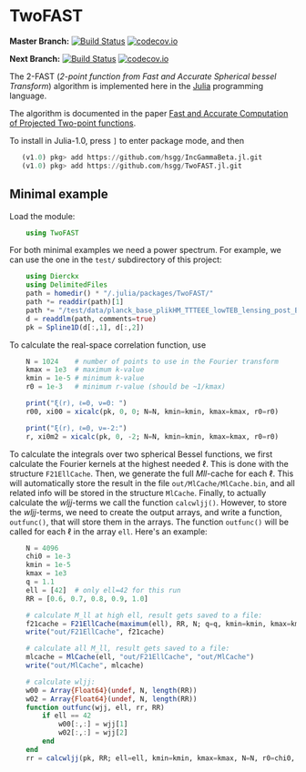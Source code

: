 # TwoFAST

**Master Branch:**
[![Build Status](https://travis-ci.org/hsgg/TwoFAST.jl.svg?branch=master)](https://travis-ci.org/hsgg/TwoFAST.jl)
[![codecov.io](http://codecov.io/github/hsgg/TwoFAST.jl/coverage.svg?branch=master)](http://codecov.io/github/hsgg/TwoFAST.jl?branch=master)

**Next Branch:**
[![Build Status](https://travis-ci.org/hsgg/TwoFAST.jl.svg?branch=next)](https://travis-ci.org/hsgg/TwoFAST.jl)
[![codecov.io](http://codecov.io/github/hsgg/TwoFAST.jl/coverage.svg?branch=next)](http://codecov.io/github/hsgg/TwoFAST.jl?branch=next)

The 2-FAST (*2-point function from Fast and Accurate Spherical bessel
Transform*) algorithm is implemented here in the [Julia](https://julialang.org)
programming language.

The algorithm is documented in the paper [Fast and Accurate Computation of
Projected Two-point functions](https://arxiv.org/abs/1709.02401).

To install in Julia-1.0, press `]` to enter package mode, and then

```julia
   (v1.0) pkg> add https://github.com/hsgg/IncGammaBeta.jl.git
   (v1.0) pkg> add https://github.com/hsgg/TwoFAST.jl.git
```


## Minimal example

Load the module:

```julia
    using TwoFAST
```

For both minimal examples we need a power spectrum. For example, we can use the
one in the `test/` subdirectory of this project:

```julia
    using Dierckx
    using DelimitedFiles
    path = homedir() * "/.julia/packages/TwoFAST/"
    path *= readdir(path)[1]
    path *= "/test/data/planck_base_plikHM_TTTEEE_lowTEB_lensing_post_BAO_H070p6_JLA_matterpower.dat"
    d = readdlm(path, comments=true)
    pk = Spline1D(d[:,1], d[:,2])
```

To calculate the real-space correlation function, use

```julia
    N = 1024    # number of points to use in the Fourier transform
    kmax = 1e3  # maximum k-value
    kmin = 1e-5 # minimum k-value
    r0 = 1e-3   # minimum r-value (should be ~1/kmax)

    print("ξ(r), ℓ=0, ν=0: ")
    r00, xi00 = xicalc(pk, 0, 0; N=N, kmin=kmin, kmax=kmax, r0=r0)

    print("ξ(r), ℓ=0, ν=-2:")
    r, xi0m2 = xicalc(pk, 0, -2; N=N, kmin=kmin, kmax=kmax, r0=r0)
```

To calculate the integrals over two spherical Bessel functions, we first
calculate the Fourier kernels at the highest needed ℓ. This is done with the
structure `F21EllCache`. Then, we generate the full *Mll*-cache for each ℓ.
This will automatically store the result in the file `out/MlCache/MlCache.bin`,
and all related info will be stored in the structure `MlCache`. Finally, to
actually calculate the *wljj*-terms we call the function `calcwljj()`. However,
to store the *wljj*-terms, we need to create the output arrays, and write a
function, `outfunc()`, that will store them in the arrays. The function
`outfunc()` will be called for each ℓ in the array `ell`. Here's an example:

```julia
    N = 4096
    chi0 = 1e-3
    kmin = 1e-5
    kmax = 1e3
    q = 1.1
    ell = [42]  # only ell=42 for this run
    RR = [0.6, 0.7, 0.8, 0.9, 1.0]

    # calculate M_ll at high ell, result gets saved to a file:
    f21cache = F21EllCache(maximum(ell), RR, N; q=q, kmin=kmin, kmax=kmax, χ0=chi0)
    write("out/F21EllCache", f21cache)

    # calculate all M_ll, result gets saved to a file:
    mlcache = MlCache(ell, "out/F21EllCache", "out/MlCache")
    write("out/MlCache", mlcache)

    # calculate wljj:
    w00 = Array{Float64}(undef, N, length(RR))
    w02 = Array{Float64}(undef, N, length(RR))
    function outfunc(wjj, ell, rr, RR)
        if ell == 42
            w00[:,:] = wjj[1]
            w02[:,:] = wjj[2]
        end
    end
    rr = calcwljj(pk, RR; ell=ell, kmin=kmin, kmax=kmax, N=N, r0=chi0, q=q, outfunc=outfunc, cachefile="out/MlCache/MlCache.bin")
```
